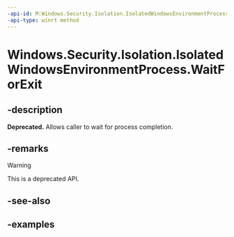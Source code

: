 ```yaml
---
-api-id: M:Windows.Security.Isolation.IsolatedWindowsEnvironmentProcess.WaitForExit
-api-type: winrt method
---
```


<!-- Method syntax.
public void IsolatedWindowsEnvironmentProcess.WaitForExit()
-->

# Windows.Security.Isolation.IsolatedWindowsEnvironmentProcess.WaitForExit

## -description

**Deprecated.** Allows caller to wait for process completion.

## -remarks

> [!WARNING]
> This is a deprecated API.

## -see-also

## -examples
